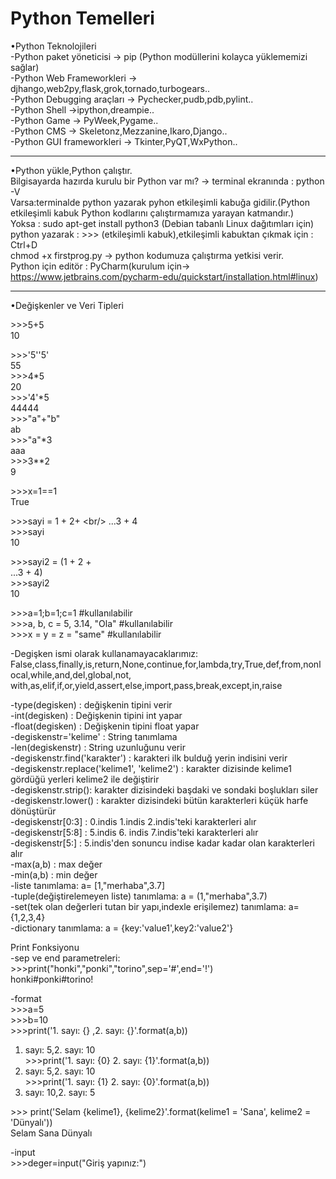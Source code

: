 # Python Temelleri
•Python Teknolojileri <br/>
-Python paket yöneticisi -> pip (Python modüllerini kolayca yüklememizi sağlar) <br/>
-Python Web Frameworkleri -> djhango,web2py,flask,grok,tornado,turbogears.. <br/>
-Python Debugging araçları -> Pychecker,pudb,pdb,pylint.. <br/>
-Python Shell ->ipython,dreampie.. <br/>
-Python Game -> PyWeek,Pygame.. <br/>
-Python CMS -> Skeletonz,Mezzanine,Ikaro,Django.. <br/>
-Python GUI frameworkleri -> Tkinter,PyQT,WxPython.. <br/>

--------------------------------------------------------------------------------

•Python yükle,Python çalıştır.<br/>
Bilgisayarda hazırda kurulu bir Python var mı? -> terminal ekranında : python -V <br/>
Varsa:terminalde python yazarak pyhon etkileşimli kabuğa gidilir.(Python etkileşimli kabuk Python kodlarını 
çalıştırmamıza yarayan katmandır.)<br/>
Yoksa : sudo apt-get install python3 (Debian tabanlı Linux dağıtımları için)<br/>
python yazarak : >>> (etkileşimli kabuk),etkileşimli kabuktan çıkmak için : Ctrl+D<br/>
chmod +x firstprog.py -> python kodumuza çalıştırma yetkisi verir.<br/>
Python için editör : PyCharm(kurulum için-> https://www.jetbrains.com/pycharm-edu/quickstart/installation.html#linux)<br/>

--------------------------------------------------------------------------------

•Değişkenler ve Veri Tipleri<br/>

 <label>>>><label>5+5<br/> 
 10<br/>

<label>>>><label>'5''5'<br/>
 55<br/>
<label>>>><label>4*5<br/>
20<br/>
<label>>>><label>'4'*5<br/>
44444<br/>
<label>>>><label>"a"+"b"<br/>
ab<br/>
<label>>>><label>"a"*3<br/>
aaa<br/>
<label>>>><label>3**2<br/>
9<br/>

<label>>>><label>x=1==1<br/>
True<br/>

<label>>>><label>sayi = 1 + 2+ \<br/>
...3 + 4<br/>
<label>>>><label>sayi<br/>
10<br/>

<label>>>><label>sayi2 = (1 + 2 +<br/>
...3 + 4)<br/>
<label>>>><label>sayi2<br/>
10<br/>

<label>>>><label>a=1;b=1;c=1 #kullanılabilir<br/>
<label>>>><label>a, b, c = 5, 3.14, "Ola" #kullanılabilir<br/>
<label>>>><label>x = y = z = "same"  #kullanılabilir<br/>

-Degişken ismi olarak kullanamayacaklarımız: False,class,finally,is,return,None,continue,for,lambda,try,True,def,from,nonlocal,while,and,del,global,not,<br/>
with,as,elif,if,or,yield,assert,else,import,pass,break,except,in,raise<br/>

-type(degisken) : değişkenin tipini verir<br/>
-int(degisken) : Değişkenin tipini int yapar<br/>
-float(degisken) : Değişkenin tipini float yapar<br/>
-degiskenstr='kelime' : String tanımlama<br/>
-len(degiskenstr) : String uzunluğunu verir<br/>
-degiskenstr.find('karakter') : karakteri ilk bulduğ yerin indisini verir<br/>
-degiskenstr.replace('kelime1', 'kelime2') : karakter dizisinde kelime1 gördüğü yerleri kelime2 ile değiştirir<br/>
-degiskenstr.strip(): karakter dizisindeki başdaki ve sondaki boşlukları siler<br/> 
-degiskenstr.lower() : karakter dizisindeki bütün karakterleri küçük harfe dönüştürür<br/>
-degiskenstr[0:3] : 0.indis 1.indis 2.indis'teki karakterleri alır<br/>
-degiskenstr[5:8] : 5.indis 6. indis 7.indis'teki karakterleri alır<br/>
-degiskenstr[5:] : 5.indis'den sonuncu indise kadar kadar olan karakterleri alır<br/>
-max(a,b) : max değer<br/>
-min(a,b) : min değer<br/>
-liste tanımlama: a= [1,"merhaba",3.7]<br/>
-tuple(değiştirelemeyen liste) tanımlama: a = (1,"merhaba",3.7)<br/>
-set(tek olan değerleri tutan bir yapı,indexle erişilemez) tanımlama: a={1,2,3,4}<br/>
-dictionary tanımlama: a = {key:'value1',key2:'value2'}<br/>

 Print Fonksiyonu<br/>
-sep ve end parametreleri:<br/>
<label>>>><label>print("honki","ponki","torino",sep='#',end='!')<br/>
honki#ponki#torino!<br/>

-format<br/>
<label>>>><label>a=5<br/>
<label>>>><label>b=10<br/>
<label>>>><label>print('1. sayı: {} ,2. sayı: {}'.format(a,b))<br/>
1. sayı: 5,2. sayı: 10<br/>
<label>>>><label>print('1. sayı: {0} 2. sayı: {1}'.format(a,b))<br/>
1. sayı: 5,2. sayı: 10<br/>
<label>>>><label>print('1. sayı: {1} 2. sayı: {0}'.format(a,b))<br/>
1. sayı: 10,2. sayı: 5<br/>

<label>>>><label> print('Selam {kelime1}, {kelime2}'.format(kelime1 = 'Sana', kelime2 = 'Dünyalı'))<br/>
Selam Sana Dünyalı<br/>

-input<br/>
<label>>>><label>deger=input("Giriş yapınız:")<br/>
